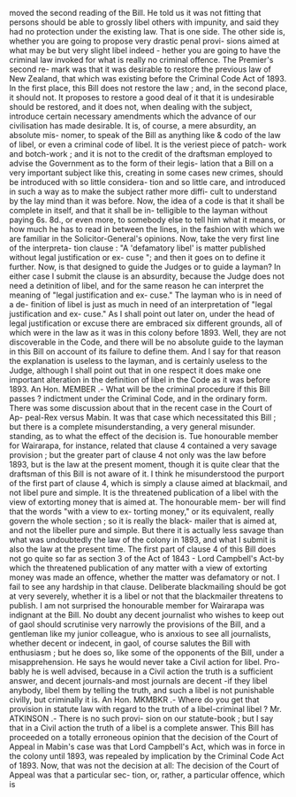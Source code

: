 moved the second reading of the Bill. He told us it was not fitting that persons should be able to grossly libel others with impunity, and said they had no protection under the existing law. That is one side. The other side is, whether you are going to propose very drastic penal provi- sions aimed at what may be but very slight libel indeed - hether you are going to have the criminal law invoked for what is really no criminal offence. The Premier's second re- mark was that it was desirable to restore the previous law of New Zealand, that which was existing before the Criminal Code Act of 1893. In the first place, this Bill does not restore the law ; and, in the second place, it should not. It proposes to restore a good deal of it that it is undesirable should be restored, and it does not, when dealing with the subject, introduce certain necessary amendments which the advance of our civilisation has made desirable. It is, of course, a mere absurdity, an absolute mis- nomer, to speak of the Bill as anything like & codo of the law of libel, or even a criminal code of libel. It is the veriest piece of patch- work and botch-work ; and it is not to the credit of the draftsman employed to advise the Government as to the form of their legis- lation that a Bill on a very important subject like this, creating in some cases new crimes, should be introduced with so little considera- tion and so little care, and introduced in such a way as to make the subject rather more diffi- cult to understand by the lay mind than it was before. Now, the idea of a code is that it shall be complete in itself, and that it shall be in- telligible to the layman without paying 6s. 8d., or even more, to somebody else to tell him what it means, or how much he has to read in between the lines, in the fashion with which we are familiar in the Solicitor-General's opinions. Now, take the very first line of the interpreta- tion clause : "A 'defamatory libel' is matter published without legal justification or ex- cuse "; and then it goes on to define it further. Now, is that designed to guide the Judges or to guide a layman? In either case I submit the clause is an absurdity, because the Judge does not need a detinition of libel, and for the same reason he can interpret the meaning of "legal justification and ex- cuse." The layman who is in need of a de- finition of libel is just as much in need of an interpretation of "legal justification and ex- cuse." As I shall point out later on, under the head of legal justification or excuse there are embraced six different grounds, all of which were in the law as it was in this colony before 1893. Well, they are not discoverable in the Code, and there will be no absolute guide to the layman in this Bill on account of its failure to define them. And I say for that reason the explanation is useless to the layman, and is certainly useless to the Judge, although I shall point out that in one respect it does make one important alteration in the definition of libel in the Code as it was before 1893. An Hon. MEMBER .- What will be the criminal procedure if this Bill passes ? indictment under the Criminal Code, and in the ordinary form. There was some discussion about that in the recent case in the Court of Ap- peal-Rex versus Mabin. It was that case which necessitated this Bill ; but there is a complete misunderstanding, a very general misunder. standing, as to what the effect of the decision is. Tue honourable member for Wairarapa, for instance, related that clause 4 contained a very savage provision ; but the greater part of clause 4 not only was the law before 1893, but is the law at the present moment, though it is quite clear that the draftsman of this Bill is not aware of it. I think he misunderstood the purport of the first part of clause 4, which is simply a clause aimed at blackmail, and not libel pure and simple. It is the threatened publication of a libel with the view of extorting money that is aimed at. The honourable mem- ber will find that the words "with a view to ex- torting money," or its equivalent, really govern the whole section ; so it is really the black- mailer that is aimed at, and not the libeller pure and simple. But there it is actually less savage than what was undoubtedly the law of the colony in 1893, and what I submit is also the law at the present time. The first part of clause 4 of this Bill does not go quite so far as section 3 of the Act of 1843 - Lord Campbell's Act-by which the threatened publication of any matter with a view of extorting money was made an offence, whether the matter was defamatory or not. I fail to see any hardship in that clause. Deliberate blackmailing should be got at very severely, whether it is a libel or not that the blackmailer threatens to publish. I am not surprised the honourable member for Wairarapa was indignant at the Bill. No doubt any decent journalist who wishes to keep out of gaol should scrutinise very narrowly the provisions of the Bill, and a gentleman like my junior colleague, who is anxious to see all journalists, whether decent or indecent, in gaol, of course salutes the Bill with enthusiasm ; but he does so, like some of the opponents of the Bill, under a misapprehension. He says he would never take a Civil action for libel. Pro- bably he is well advised, because in a Civil action the truth is a sufficient answer, and decent journals-and most journals are decent -if they libel anybody, libel them by telling the truth, and such a libel is not punishable civilly, but criminally it is. An Hon. MKMBKR .- Where do you get that provision in statute law with regard to the truth of a libel-criminal libel ? Mr. ATKINSON .- There is no such provi- sion on our statute-book ; but I say that in a Civil action the truth of a libel is a complete answer. This Bill has proceeded on a totally erroneous opinion that the decision of the Court of Appeal in Mabin's case was that Lord Campbell's Act, which was in force in the colony until 1893, was repealed by implication by the Criminal Code Act of 1893. Now, that was not the decision at all: The decision of the Court of Appeal was that a particular sec- tion, or, rather, a particular offence, which is 